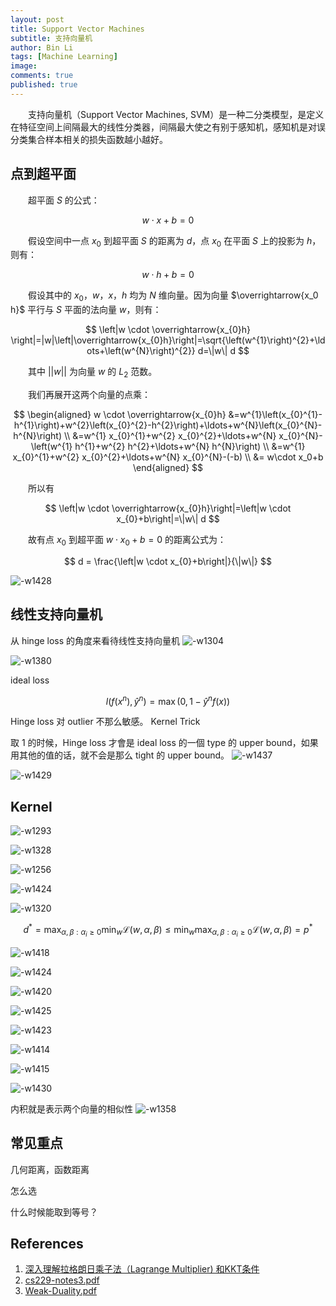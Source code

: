 ```yaml
---
layout: post
title: Support Vector Machines
subtitle: 支持向量机
author: Bin Li
tags: [Machine Learning]
image: 
comments: true
published: true
---
```


　　支持向量机（Support Vector Machines, SVM）是一种二分类模型，是定义在特征空间上间隔最大的线性分类器，间隔最大使之有别于感知机，感知机是对误分类集合样本相关的损失函数越小越好。

## 点到超平面
　　超平面 $S$ 的公式：

$$
w \cdot x+b=0
$$

　　假设空间中一点 $x_0$ 到超平面 $S$ 的距离为 $d$，点 $x_0$ 在平面 $S$ 上的投影为 $h$，则有：

$$
w \cdot h+b=0
$$

　　假设其中的 $x_0$，$w$，$x$，$h$ 均为 $N$ 维向量。因为向量 $\overrightarrow{x_0 h}$ 平行与 $S$ 平面的法向量 $w$，则有：

$$
\left|w \cdot \overrightarrow{x_{0}h} \right|=|w|\left|\overrightarrow{x_{0}h}\right|=\sqrt{\left(w^{1}\right)^{2}+\ldots+\left(w^{N}\right)^{2}} d=\|w\| d
$$

　　其中 $\vert\vert w\vert\vert$ 为向量 $w$ 的 $L_2$ 范数。

　　我们再展开这两个向量的点乘：



$$
\begin{aligned} w \cdot \overrightarrow{x_{0}h} &=w^{1}\left(x_{0}^{1}-h^{1}\right)+w^{2}\left(x_{0}^{2}-h^{2}\right)+\ldots+w^{N}\left(x_{0}^{N}-h^{N}\right) \\ &=w^{1} x_{0}^{1}+w^{2} x_{0}^{2}+\ldots+w^{N} x_{0}^{N}-\left(w^{1} h^{1}+w^{2} h^{2}+\ldots+w^{N} h^{N}\right) \\ &=w^{1} x_{0}^{1}+w^{2} x_{0}^{2}+\ldots+w^{N} x_{0}^{N}-(-b) \\
&= w\cdot x_0+b
\end{aligned}
$$

　　所以有

$$
\left|w \cdot \overrightarrow{x_{0}h}\right|=\left|w \cdot x_{0}+b\right|=\|w\| d
$$

　　故有点 $x_0$ 到超平面 $w \cdot x_{0}+b = 0$ 的距离公式为：

$$
d = \frac{\left|w \cdot x_{0}+b\right|}{\|w\|}
$$

![-w1428](/img/media/15662180244881.jpg)


## 线性支持向量机
从 hinge loss 的角度来看待线性支持向量机
![-w1304](/img/media/15662007668997.jpg)

![-w1380](/img/media/15662007998128.jpg)


ideal loss

$$
l\left(f\left(x^{n}\right), \hat{y}^{n}\right)=\max \left(0,1-\hat{y}^{n} f(x)\right)
$$

Hinge loss 对 outlier 不那么敏感。
Kernel Trick

取 1 的时候，Hinge loss 才會是 ideal loss 的一個 type 的 upper bound，如果用其他的值的话，就不会是那么 tight 的 upper bound。
![-w1437](/img/media/15662192478583.jpg)

![-w1429](/img/media/15662197118358.jpg)


## Kernel

![-w1293](/img/media/15662017087873.jpg)

![-w1328](/img/media/15662021226082.jpg)

![-w1256](/img/media/15662022088653.jpg)

![-w1424](/img/media/15662023554996.jpg)

![-w1320](/img/media/15662024844999.jpg)


$$
d^{*}=\max _{\alpha, \beta : \alpha_{i} \geq 0} \min _{w} \mathcal{L}(w, \alpha, \beta) \leq \min _{w} \max _{\alpha, \beta : \alpha_{i} \geq 0} \mathcal{L}(w, \alpha, \beta)=p^{*}
$$

![-w1418](/img/media/15662111203965.jpg)

![-w1424](/img/media/15662112439409.jpg)

![-w1420](/img/media/15662115375172.jpg)

![-w1425](/img/media/15662116890554.jpg)

![-w1423](/img/media/15662118568830.jpg)

![-w1414](/img/media/15662119911487.jpg)

![-w1415](/img/media/15662125499087.jpg)

![-w1430](/img/media/15662156239382.jpg)

内积就是表示两个向量的相似性
![-w1358](/img/media/15662162612253.jpg)


## 常见重点
几何距离，函数距离

怎么选

什么时候能取到等号？

## References
1. [深入理解拉格朗日乘子法（Lagrange Multiplier) 和KKT条件](https://www.cnblogs.com/mo-wang/p/4775548.html)
2. [cs229-notes3.pdf](/assets/cs229-notes3.pdf)
3. [Weak-Duality.pdf](/assets/Weak-Duality.pdf)